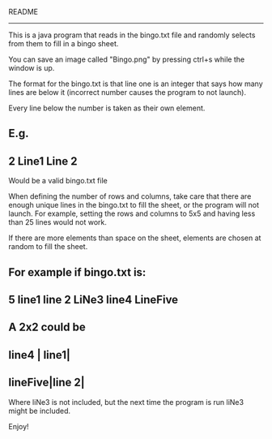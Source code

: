 README
______________________

This is a java program that reads in the bingo.txt file and randomly selects from them to fill in a bingo sheet.

You can save an image called "Bingo.png" by pressing ctrl+s while the window is up.

The format for the bingo.txt is that line one is an integer that says how many lines are below it (incorrect number causes the program to not launch).

Every line below the number is taken as their own element.

E.g.
--------
2
Line1
Line 2
--------
Would be a valid bingo.txt file

When defining the number of rows and columns, take care that there are enough unique lines in the bingo.txt to fill the sheet, or the program will not launch. For example, setting the rows and columns to 5x5 and having less than 25 lines would not work.

If there are more elements than space on the sheet, elements are chosen at random to fill the sheet.

For example if bingo.txt is:
-----
5
line1
line 2
LiNe3
line4
LineFive
-----

A 2x2 could be
---------------
 line4  | line1|
----------------
lineFive|line 2|
----------------

Where liNe3 is not included, but the next time the program is run liNe3 might be included.

Enjoy!